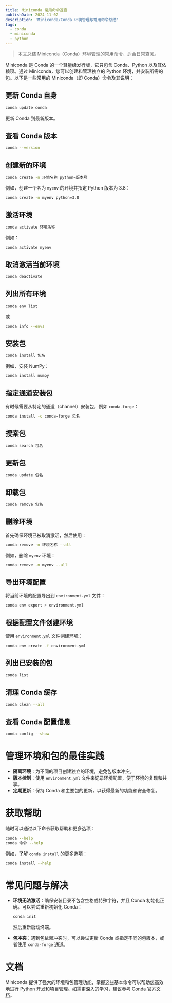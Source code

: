 ```yaml
---
title: Miniconda 常用命令速查
publishDate: 2024-11-02
description: 'Miniconda/Conda 环境管理与常用命令总结'
tags:
  - conda
  - miniconda
  - python
---
```


> 本文总结 Miniconda（Conda）环境管理的常用命令，适合日常查阅。

Miniconda 是 Conda 的一个轻量级发行版，它只包含 Conda、Python 以及其依赖项。通过 Miniconda，您可以创建和管理独立的 Python 环境，并安装所需的包。以下是一些常用的 Miniconda（即 Conda）命令及其说明：

## 更新 Conda 自身
```bash
conda update conda
```
更新 Conda 到最新版本。

## 查看 Conda 版本
```bash
conda --version
```

## 创建新的环境
```bash
conda create -n 环境名称 python=版本号
```
例如，创建一个名为 `myenv` 的环境并指定 Python 版本为 3.8：
```bash
conda create -n myenv python=3.8
```

## 激活环境
```bash
conda activate 环境名称
```
例如：
```bash
conda activate myenv
```

## 取消激活当前环境
```bash
conda deactivate
```

## 列出所有环境
```bash
conda env list
```
或
```bash
conda info --envs
```

## 安装包
```bash
conda install 包名
```
例如，安装 NumPy：
```bash
conda install numpy
```

## 指定通道安装包
有时候需要从特定的通道（channel）安装包，例如 `conda-forge`：
```bash
conda install -c conda-forge 包名
```

## 搜索包
```bash
conda search 包名
```

## 更新包
```bash
conda update 包名
```

## 卸载包
```bash
conda remove 包名
```

## 删除环境
首先确保环境已被取消激活，然后使用：
```bash
conda remove -n 环境名称 --all
```
例如，删除 `myenv` 环境：
```bash
conda remove -n myenv --all
```

## 导出环境配置
将当前环境的配置导出到 `environment.yml` 文件：
```bash
conda env export > environment.yml
```

## 根据配置文件创建环境
使用 `environment.yml` 文件创建环境：
```bash
conda env create -f environment.yml
```

## 列出已安装的包
```bash
conda list
```

## 清理 Conda 缓存
```bash
conda clean --all
```

## 查看 Conda 配置信息
```bash
conda config --show
```

# 管理环境和包的最佳实践

- **隔离环境**：为不同的项目创建独立的环境，避免包版本冲突。
- **版本控制**：使用 `environment.yml` 文件来记录环境配置，便于环境的复现和共享。
- **定期更新**：保持 Conda 和主要包的更新，以获得最新的功能和安全修复。

# 获取帮助
随时可以通过以下命令获取帮助和更多选项：
```bash
conda --help
conda 命令 --help
```
例如，了解 `conda install` 的更多选项：
```bash
conda install --help
```

# 常见问题与解决

- **环境无法激活**：确保安装目录不包含空格或特殊字符，并且 Conda 初始化正确。可以尝试重新初始化 Conda：
  ```bash
  conda init
  ```
  然后重新启动终端。

- **包冲突**：遇到包依赖冲突时，可以尝试更新 Conda 或指定不同的包版本，或者使用 `conda-forge` 通道。

# 文档

Miniconda 提供了强大的环境和包管理功能，掌握这些基本命令可以帮助您高效地进行 Python 开发和项目管理。如需更深入的学习，建议参考 [Conda 官方文档](https://docs.conda.io/en/latest/)。